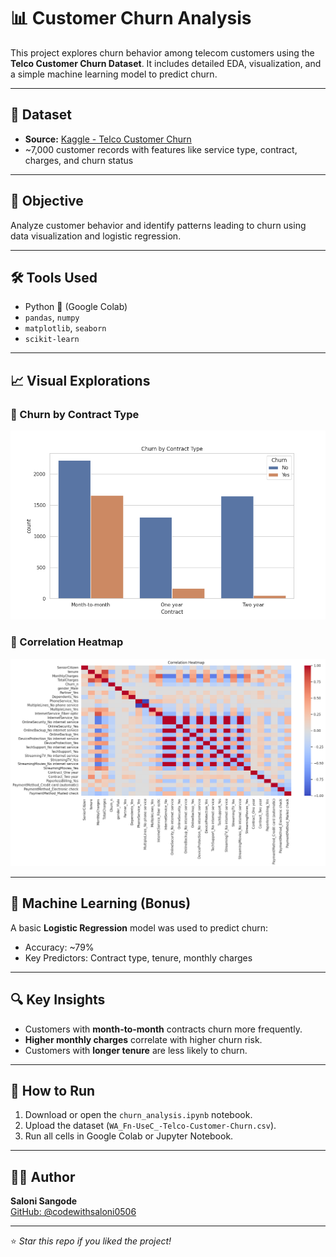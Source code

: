 # 📊 Customer Churn Analysis

This project explores churn behavior among telecom customers using the **Telco Customer Churn Dataset**. It includes detailed EDA, visualization, and a simple machine learning model to predict churn.

---

## 📁 Dataset

- **Source:** [Kaggle - Telco Customer Churn](https://www.kaggle.com/datasets/blastchar/telco-customer-churn)
- ~7,000 customer records with features like service type, contract, charges, and churn status

---

## 🎯 Objective

Analyze customer behavior and identify patterns leading to churn using data visualization and logistic regression.

---

## 🛠️ Tools Used

- Python 🐍 (Google Colab)
- `pandas`, `numpy`
- `matplotlib`, `seaborn`
- `scikit-learn`

---

## 📈 Visual Explorations

### 🔹 Churn by Contract Type  
![Churn by Contract](churn_by_contract.png)

### 🔹 Correlation Heatmap  
![Correlation Heatmap](correlation_heatmap.png)

---

## 🤖 Machine Learning (Bonus)

A basic **Logistic Regression** model was used to predict churn:
- Accuracy: ~79%
- Key Predictors: Contract type, tenure, monthly charges

---

## 🔍 Key Insights

- Customers with **month-to-month** contracts churn more frequently.
- **Higher monthly charges** correlate with higher churn risk.
- Customers with **longer tenure** are less likely to churn.

---

## 🚀 How to Run

1. Download or open the `churn_analysis.ipynb` notebook.
2. Upload the dataset (`WA_Fn-UseC_-Telco-Customer-Churn.csv`).
3. Run all cells in Google Colab or Jupyter Notebook.

---

## 💁‍♀️ Author

**Saloni Sangode**  
[GitHub: @codewithsaloni0506](https://github.com/codewithsaloni0506)

---

⭐ *Star this repo if you liked the project!*
